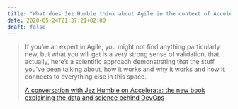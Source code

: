 ```yaml
---
title: "What does Jez Humble think about Agile in the context of Accelerate?"
date: 2020-05-24T21:37:21+02:00
draft: false
---
```


> If you’re an expert in Agile, you might not find anything particularly new, but what you will get is a very strong sense of validation, that actually, here’s a scientific approach demonstrating that the stuff you’ve been talking about, how it works and why it works and how it connects to everything else in this space.
>
> [A conversation with Jez Humble on Accelerate: the new book explaining the data and science behind DevOps](https://circleci.com/blog/a-conversation-with-jez-humble-on-accelerate-the-new-book-explaining-the-data-and-science-behind-devops/)
